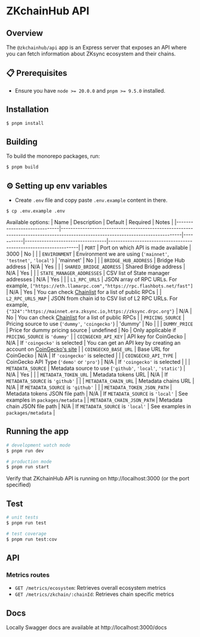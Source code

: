 # ZKchainHub API

## Overview

The `@zkchainhub/api` app is an Express server that exposes an API where you can fetch information about ZKsync ecosystem and their chains.

## 📋 Prerequisites

-   Ensure you have `node >= 20.0.0` and `pnpm >= 9.5.0` installed.

## Installation

```bash
$ pnpm install
```

## Building

To build the monorepo packages, run:

```bash
$ pnpm build
```

## ⚙️ Setting up env variables

-   Create `.env` file and copy paste `.env.example` content in there.

```
$ cp .env.example .env
```

Available options:
| Name | Description | Default | Required | Notes |
|-----------------------------|--------------------------------------------------------------------------------------------------------------------------------|-----------|----------------------------------|-----------------------------------------------------------------|
| `PORT` | Port on which API is made available | 3000 | No | |
| `ENVIRONMENT` | Environment we are using (`'mainnet'`, `'testnet'`, `'local'`) | 'mainnet' | No | |
| `BRIDGE_HUB_ADDRESS` | Bridge Hub address | N/A | Yes | |
| `SHARED_BRIDGE_ADDRESS` | Shared Bridge address | N/A | Yes | |
| `STATE_MANAGER_ADDRESSES` | CSV list of State manager addresses | N/A | Yes | |
| `L1_RPC_URLS` | JSON array of RPC URLs. For example, `["https://eth.llamarpc.com","https://rpc.flashbots.net/fast"]` | N/A | Yes | You can check [Chainlist](https://chainlist.org/) for a list of public RPCs |
| `L2_RPC_URLS_MAP` | JSON from chain id to CSV list of L2 RPC URLs. For example, `{"324":"https://mainnet.era.zksync.io,https://zksync.drpc.org"}` | N/A | No | You can check [Chainlist](https://chainlist.org/) for a list of public RPCs |
| `PRICING_SOURCE` | Pricing source to use (`'dummy'`, `'coingecko'`) | 'dummy' | No | |
| `DUMMY_PRICE` | Price for dummy pricing source | undefined | No | Only applicable if `PRICING_SOURCE` is `'dummy'` |
| `COINGECKO_API_KEY` | API key for CoinGecko | N/A | If `'coingecko'` is selected | You can get an API key by creating an account on [CoinGecko's site](https://www.coingecko.com/en/api) |
| `COINGECKO_BASE_URL` | Base URL for CoinGecko | N/A | If `'coingecko'` is selected | |
| `COINGECKO_API_TYPE` | CoinGecko API Type (`'demo'` or `'pro'`) | N/A | If `'coingecko'` is selected | |
| `METADATA_SOURCE` | Metadata source to use (`'github'`, `'local'`, `'static'`) | N/A | Yes | |
| `METADATA_TOKEN_URL` | Metadata tokens URL | N/A | If `METADATA_SOURCE` is `'github'` | |
| `METADATA_CHAIN_URL` | Metadata chains URL | N/A | If `METADATA_SOURCE` is `'github'` | |
| `METADATA_TOKEN_JSON_PATH` | Metadata tokens JSON file path | N/A | If `METADATA_SOURCE` is `'local'` | See examples in `packages/metadata` |
| `METADATA_CHAIN_JSON_PATH` | Metadata chain JSON file path | N/A | If `METADATA_SOURCE` is `'local'` | See examples in `packages/metadata` |

## Running the app

```bash
# development watch mode
$ pnpm run dev

# production mode
$ pnpm run start

```

Verify that ZKchainHub API is running on http://localhost:3000 (or the port specified)

## Test

```bash
# unit tests
$ pnpm run test

# test coverage
$ pnpm run test:cov
```

## API

### Metrics routes

-   `GET /metrics/ecosystem`: Retrieves overall ecosystem metrics
-   `GET /metrics/zkchain/:chainId`: Retrieves chain specific metrics

## Docs

Locally Swagger docs are available at http://localhost:3000/docs

